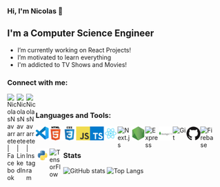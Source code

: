 ### Hi, I'm Nicolas 👋

## I'm a Computer Science Engineer

- I’m currently working on React Projects!
- I’m motivated to learn everything
- I'm addicted to TV Shows and Movies!

### Connect with me:

[<img align="left" alt="NicolasNavarrete | Facebook" width="22px" src="https://cdn.jsdelivr.net/npm/simple-icons@3.4.1/icons/facebook.svg" />][fb]
[<img align="left" alt="NicolasNavarrete | LinkedIn" width="22px" src="https://cdn.jsdelivr.net/npm/simple-icons@v3/icons/linkedin.svg" />][linkedin]
[<img align="left" alt="NicolasNavarrete | Instagram" width="22px" src="https://cdn.jsdelivr.net/npm/simple-icons@v3/icons/instagram.svg" />][ig]

<br />

### Languages and Tools:

<img align="left" title="Visual Studio Code" alt="Visual Studio Code" width="30" src="https://raw.githubusercontent.com/github/explore/80688e429a7d4ef2fca1e82350fe8e3517d3494d/topics/visual-studio-code/visual-studio-code.png" />
<img align="left" title="HTML5" alt="HTML5" width="32" src="https://raw.githubusercontent.com/github/explore/80688e429a7d4ef2fca1e82350fe8e3517d3494d/topics/html/html.png" />
<img align="left" title="CSS3" alt="CSS3" width="32" src="https://raw.githubusercontent.com/github/explore/80688e429a7d4ef2fca1e82350fe8e3517d3494d/topics/css/css.png" />
<img align="left" title="JavaScript" alt="JavaScript" width="32" src="https://raw.githubusercontent.com/github/explore/80688e429a7d4ef2fca1e82350fe8e3517d3494d/topics/javascript/javascript.png" />
<img align="left" title="TypeScript" alt="TypeScript" width="32" src="https://raw.githubusercontent.com/github/explore/80688e429a7d4ef2fca1e82350fe8e3517d3494d/topics/typescript/typescript.png" />
<img align="left" title="React.js" alt="React.js" width="32" src="https://raw.githubusercontent.com/github/explore/80688e429a7d4ef2fca1e82350fe8e3517d3494d/topics/react/react.png" />
<img align="left" title="Next.js" alt="Next.js" width="32" src="https://www.ongraph.com/wp-content/uploads/2018/02/nextjs_icon.png" />
<img align="left" title="Node.js" alt="Node.js" width="32" src="https://raw.githubusercontent.com/github/explore/80688e429a7d4ef2fca1e82350fe8e3517d3494d/topics/nodejs/nodejs.png" />
<img align="left" title="ExpressJS" alt="Express" width="32" src="https://www.pngfind.com/pngs/m/136-1363736_express-js-icon-png-transparent-png.png" />
<img align="left" title="MongoDB" alt="MongoDB" width="32" src="https://raw.githubusercontent.com/github/explore/80688e429a7d4ef2fca1e82350fe8e3517d3494d/topics/mongodb/mongodb.png"
<img align="left" title="Git" alt="GitH" width="32" src="https://img.icons8.com/color/48/000000/git.png" />
<img align="left" title="Git" alt="Git" width="32" src="https://img.icons8.com/color/48/000000/git.png"/>
<img align="left" title="GitHub" alt="GitHub" width="32" src="https://raw.githubusercontent.com/github/explore/78df643247d429f6cc873026c0622819ad797942/topics/github/github.png" />
<img align="left" title="Firebase" alt="Firebase" width="32" src="https://img.icons8.com/color/48/000000/firebase.png" />
<img align="left" title="Python" alt="Python" width="32" src="https://raw.githubusercontent.com/github/explore/80688e429a7d4ef2fca1e82350fe8e3517d3494d/topics/python/python.png" />
<img align="left" title="TensorFlow" alt="TensorFlow" width="32" src="https://upload.wikimedia.org/wikipedia/commons/thumb/2/2d/Tensorflow_logo.svg/957px-Tensorflow_logo.svg.png" />

<br />
<br />

### Stats

<a>![GitHub stats](https://github-readme-stats-six-mu-59.vercel.app/api?username=nikkonv&show_icons=true) 
</a>
<a>![Top Langs](https://github-readme-stats-six-mu-59.vercel.app/api/top-langs/?username=nikkonv&layout=compact)
</a>

<br />


[fb]: https://www.facebook.com/nikolas.navarrete.5
[linkedin]: https://www.linkedin.com/in/nicolas-navarrete-maldonado-5aa0021a6/
[ig]: https://www.instagram.com/_nikko.nv/
